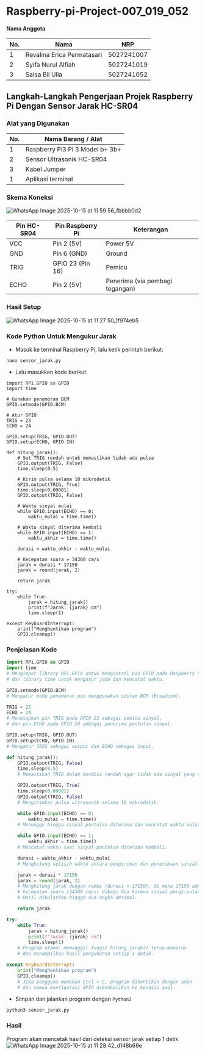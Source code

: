 # Raspberry-pi-Project-007_019_052

#### Nama Anggota
| No. | Nama                                    | NRP         | 
|-----|-----------------------------------------|-------------|
| 1   | Revalina Erica Permatasari              | 5027241007  | 
| 2   | Syifa Nurul Alfiah                      | 5027241019  | 
| 3   | Salsa Bil Ulla                          | 5027241052  | 

## Langkah-Langkah Pengerjaan Projek Raspberry Pi Dengan Sensor Jarak HC-SR04
### Alat yang Digunakan
| No. | Nama Barang / Alat                      | 
|-----|-----------------------------------------|
| 1   | Raspberry Pi3 Pi 3 Model b+ 3b+         | 
| 2   | Sensor Ultrasonik HC-SR04               |
| 3   | Kabel Jumper                            |
| 1   | Aplikasi terminal                       |

### Skema Koneksi
![WhatsApp Image 2025-10-15 at 11 59 56_fbbbb0d2](https://github.com/user-attachments/assets/7df2f183-32b6-44e4-91e7-31dfdd172140)

| Pin HC-SR04 | Pin Raspberry Pi | Keterangan                      | 
|-------------|------------------|---------------------------------|
| VCC         | Pin 2 (5V)       | Power 5V                        | 
| GND         | Pin 6 (GND)      | Ground                          | 
| TRIG        | GPIO 23 (Pin 16) | Pemicu                          |
| ECHO        | Pin 2 (5V)       | Penerima (via pembagi tegangan) | 

### Hasil Setup
![WhatsApp Image 2025-10-15 at 11 27 50_1f974eb5](https://github.com/user-attachments/assets/c0bcb432-8184-4614-a016-ec2fdcdc9cb9)

### Kode Python Untuk Mengukur Jarak
- Masuk ke terminal Raspberry Pi, lalu ketik perintah berikut:
```
nano sensor_jarak.py
```
- Lalu masukkan kode berikut:
```
import RPi.GPIO as GPIO
import time

# Gunakan penomoran BCM
GPIO.setmode(GPIO.BCM)

# Atur GPIO
TRIG = 23
ECHO = 24

GPIO.setup(TRIG, GPIO.OUT)
GPIO.setup(ECHO, GPIO.IN)

def hitung_jarak():
    # Set TRIG rendah untuk memastikan tidak ada pulsa
    GPIO.output(TRIG, False)
    time.sleep(0.5)

    # Kirim pulsa selama 10 mikrodetik
    GPIO.output(TRIG, True)
    time.sleep(0.00001)
    GPIO.output(TRIG, False)

    # Waktu sinyal mulai
    while GPIO.input(ECHO) == 0:
        waktu_mulai = time.time()

    # Waktu sinyal diterima kembali
    while GPIO.input(ECHO) == 1:
        waktu_akhir = time.time()

    durasi = waktu_akhir - waktu_mulai

    # Kecepatan suara = 34300 cm/s
    jarak = durasi * 17150
    jarak = round(jarak, 2)

    return jarak

try:
    while True:
        jarak = hitung_jarak()
        print(f"Jarak: {jarak} cm")
        time.sleep(1)

except KeyboardInterrupt:
    print("Menghentikan program")
    GPIO.cleanup()
```

### Penjelasan Kode

```python
import RPi.GPIO as GPIO
import time
# Mengimpor library RPi.GPIO untuk mengontrol pin GPIO pada Raspberry Pi,
# dan library time untuk mengatur jeda dan mencatat waktu.

GPIO.setmode(GPIO.BCM)
# Mengatur mode penomoran pin menggunakan sistem BCM (Broadcom).

TRIG = 23
ECHO = 24
# Menetapkan pin TRIG pada GPIO 23 sebagai pemicu sinyal,
# dan pin ECHO pada GPIO 24 sebagai penerima pantulan sinyal.

GPIO.setup(TRIG, GPIO.OUT)
GPIO.setup(ECHO, GPIO.IN)
# Mengatur TRIG sebagai output dan ECHO sebagai input.

def hitung_jarak():
    GPIO.output(TRIG, False)
    time.sleep(0.5)
    # Memastikan TRIG dalam kondisi rendah agar tidak ada sinyal yang dikirim, lalu menunggu 0.5 detik.

    GPIO.output(TRIG, True)
    time.sleep(0.00001)
    GPIO.output(TRIG, False)
    # Mengirimkan pulsa ultrasonik selama 10 mikrodetik.

    while GPIO.input(ECHO) == 0:
        waktu_mulai = time.time()
    # Menunggu hingga sinyal pantulan diterima dan mencatat waktu mulai.

    while GPIO.input(ECHO) == 1:
        waktu_akhir = time.time()
    # Mencatat waktu saat sinyal pantulan diterima kembali.

    durasi = waktu_akhir - waktu_mulai
    # Menghitung selisih waktu antara pengiriman dan penerimaan sinyal.

    jarak = durasi * 17150
    jarak = round(jarak, 2)
    # Menghitung jarak dengan rumus (durasi × 17150), di mana 17150 adalah
    # kecepatan suara (34300 cm/s) dibagi dua karena sinyal pergi-pulang.
    # Hasil dibulatkan hingga dua angka desimal.

    return jarak

try:
    while True:
        jarak = hitung_jarak()
        print(f"Jarak: {jarak} cm")
        time.sleep(1)
    # Program utama: memanggil fungsi hitung_jarak() terus-menerus
    # dan menampilkan hasil pengukuran setiap 1 detik.

except KeyboardInterrupt:
    print("Menghentikan program")
    GPIO.cleanup()
    # Jika pengguna menekan Ctrl + C, program dihentikan dengan aman
    # dan semua konfigurasi GPIO dikembalikan ke kondisi awal.
```

- Simpan dan jalankan program dengan `Python3`
```
python3 sensor_jarak.py
```

### Hasil
Program akan mencetak hasil dari deteksi sensor jarak setiap 1 detik
![WhatsApp Image 2025-10-15 at 11 28 42_d148b69e](https://github.com/user-attachments/assets/aac7c942-c64c-4f16-94bd-8942d2f7aab5)
